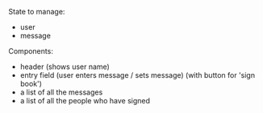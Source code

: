 State to manage:

- user
- message

Components:

- header (shows user name)
- entry field (user enters message / sets message)
  (with button for 'sign book')
- a list of all the messages
- a list of all the people who have signed
